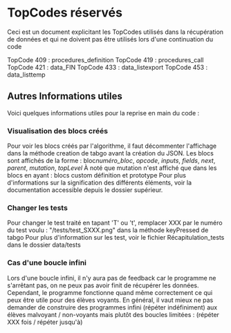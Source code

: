 # TopCodes réservés
Ceci est un document explicitant les TopCodes utilisés dans la récupération de données et qui ne doivent pas être utilisés lors d'une continuation du code

TopCode 409 : procedures_definition
TopCode 419 : procedures_call
TopCode 421 : data_FIN
TopCode 433 : data_listexport
TopCode 453 : data_listtemp

## Autres Informations utiles

Voici quelques informations utiles pour la reprise en main du code : 

### Visualisation des blocs créés

Pour voir les blocs créés par l'algorithme, il faut décommenter l'affichage dans la méthode creation de tabgo avant la création du JSON.
Les blocs sont affichés de la forme : 
bloc*numéro_bloc*, *opcode*, *inputs*, *fields*, *next*, *parent*, *mutation*, *topLevel* 
À noté que mutation n'est affiché que dans les blocs en ayant : blocs custom définition et prototype
Pour plus d'informations sur la signification des différents éléments, voir la documentation accessible depuis le dossier supérieur.


### Changer les tests

Pour changer le test traité en tapant 'T' ou 't', remplacer XXX par le numéro du test voulu : "/tests/test_SXXX.png" dans la méthode keyPressed de tabgo
Pour plus d'information sur les test, voir le fichier Récapitulation_tests dans le dossier data/tests

### Cas d'une boucle infini

Lors d'une boucle infini, il n'y aura pas de feedback car le programme ne s'arrêtant pas, on ne peux pas avoir finit de récupérer les données. Cependant, le programme fonctionne quand même correctement ce qui peux être utile pour des élèves voyants. En général, il vaut mieux ne pas demander de construire des programmes infini (répéter indéfiniment) aux élèves malvoyant / non-voyants mais plutôt des boucles limitées : (répéter XXX fois / répéter jusqu'à)